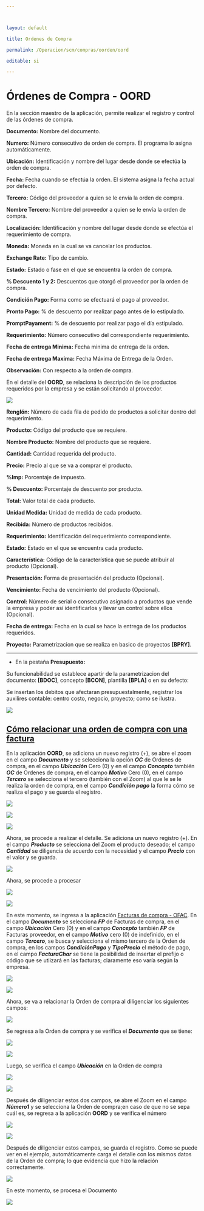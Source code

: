 ```yaml
---



layout: default

title: Ordenes de Compra

permalink: /Operacion/scm/compras/oorden/oord

editable: si

---
```




# Órdenes de Compra - OORD



En la sección maestro de la aplicación, permite realizar el registro y control de las órdenes de compra.  







**Documento:** Nombre del documento.  

**Numero:** Número consecutivo de orden de compra. El programa lo asigna automáticamente.  

**Ubicación:** Identificación y nombre del lugar desde donde se efectúa la orden de compra.  

**Fecha:** Fecha cuando se efectúa la orden. El sistema asigna la fecha actual por defecto.  

**Tercero:** Código del proveedor a quien se le envía la orden de compra.  

**Nombre Tercero:** Nombre del proveedor a quien se le envía la orden de compra.  

**Localización:** Identificación y nombre del lugar desde donde se efectúa el requerimiento de compra.  

**Moneda:** Moneda en la cual se va cancelar los productos.  

**Exchange Rate:** Tipo de cambio.  

**Estado:** Estado o fase en el que se encuentra la orden de compra.  

**% Descuento 1 y 2:** Descuentos que otorgó el proveedor por la orden de compra.  

**Condición Pago:** Forma como se efectuará el pago al proveedor.  

**Pronto Pago:** % de descuento por realizar pago antes de lo estipulado.  

**PromptPayament:** % de descuento por realizar pago el día estipulado.  

**Requerimiento:** Número consecutivo del correspondiente requerimiento.  

**Fecha de entrega Minima:** Fecha minima de entrega de la orden.  

**Fecha de entrega Maxima:** Fecha Máxima de Entrega de la Orden.  

**Observación:** Con respecto a la orden de compra.  



En el detalle del **OORD**, se relaciona la descripción de los productos requeridos por la empresa y se están solicitando al proveedor.  



![](oord2.png)



**Renglón:** Número de cada fila de pedido de productos a solicitar dentro del requerimiento.  

**Producto:** Código del producto que se requiere.  

**Nombre Producto:** Nombre del producto que se requiere.  

**Cantidad:** Cantidad requerida del producto.  

**Precio:** Precio al que se va a comprar el producto.  

**%Imp:** Porcentaje de impuesto.  

**% Descuento:** Porcentaje de descuento por producto.  

**Total:** Valor total de cada producto.  

**Unidad Medida:** Unidad de medida de cada producto.  

**Recibida:** Número de productos recibidos.  

**Requerimiento:** Identificación del requerimiento correspondiente.  

**Estado:**	Estado en el que se encuentra cada producto.  

**Característica:** Código de la característica que se puede atribuir al producto (Opcional).  

**Presentación:** Forma de presentación del producto (Opcional).  

**Vencimiento:** Fecha de vencimiento del producto (Opcional).  

**Control:**	Número de serial o consecutivo asignado a productos que vende la empresa y poder así identificarlos y llevar un control sobre ellos (Opcional).  

**Fecha de entrega:** Fecha en la cual se hace la entrega de los productos requeridos.  

**Proyecto:** Parametrizacion que se realiza en basico de proyectos **[BPRY]**.  


******
* En la pestaña **Presupuesto:**  

 Su funcionabilidad se establece apartir de la parametrizacion del documento: **[BDOC]**, concepto **[BCON]**, plantilla **[BPLA]** o en su defecto: 

 Se insertan los debitos que afectaran presupuestalmente, registrar los auxilires contable: centro costo, negocio, proyecto; como se ilustra.  

 

 ![](oord3.png)  
 
 
## [**Cómo relacionar una orden de compra con una factura**](http://docs.oasiscom.com/Operacion/scm/compras/oorden/oord#cómo-relacionar-una-orden-de-compra-con-una-factura)  
 
 En la aplicación **OORD**, se adiciona un nuevo registro (+), se abre el zoom en el campo **_Documento_** y se selecciona la opción **_OC_** de Ordenes de compra, en el campo **_Ubicación_** Cero (0) y en el campo **_Concepto_** también **_OC_** de Ordenes de compra, en el campo **_Motivo_** Cero (0), en el campo **_Tercero_** se selecciona el tercero (también con el Zoom) al que le se le realiza la orden de compra, en el campo **_Condición pago_** la forma cómo se realiza el pago y se guarda el registro.  
 
 
![](oord4.png)  

![](oord5.png)  

![](oord.png)  


Ahora, se procede a realizar el detalle.  Se adiciona un nuevo registro (+).  En el campo **_Producto_** se selecciona del Zoom el producto deseado; el campo **_Cantidad_** se diligencia de acuerdo con la necesidad y el campo **_Precio_** con el valor y se guarda.  


![](oord6.png)  

Ahora, se procede a procesar  

![](oord7.png)  

![](oord8.png)  

En este momento, se ingresa a la aplicación [Facturas de compra - OFAC](http://docs.oasiscom.com/Operacion/scm/compras/ofactura/ofac).  En el campo **_Documento_** se selecciona **_FP_** de Facturas de compra, en el campo **_Ubicación_** Cero (0) y en el campo **_Concepto_** también **_FP_** de Facturas proveedor, en el campo **_Motivo_** cero (0) de indefinido, en el campo **_Tercero_**, se busca y selecciona el mismo tercero de la Orden de compra, en los campos **_CondiciónPago_** y **_TipoPrecio_** el método de pago, en el campo **_FacturaChar_** se tiene la posibilidad de insertar el prefijo o código que se utiizará en las facturas; claramente eso varía según la empresa.  

![](oord9.png)  

![](oord10.png)

Ahora, se va a relacionar la Orden de compra al diligenciar los siguientes campos:  

![](oord11.png)  

Se regresa a la Orden de compra y se verifica el **_Documento_** que se tiene:  

![](oord12.png)  

![](oord13.png)

Luego, se verifica el campo **_Ubicación_** en la Orden de compra  

![](oord14.png)  

![](oord15.png)

Después de diligenciar estos dos campos, se abre el Zoom en el campo **_Número1_** y se selecciona la Orden de compra;en caso de que no se sepa cuál es, se regresa a la aplicación **OORD** y se verifica el número  

![](oord16.png)  

![](oord17.png)

Después de diligenciar estos campos, se guarda el registro.  Como se puede ver en el ejemplo, automáticamente carga el detalle con los mismos datos de la Orden de compra; lo que evidencia que hizo la relación correctamente.  

![](oord18.png)  

En este momento, se procesa el Documento


![](oord19.png)






















